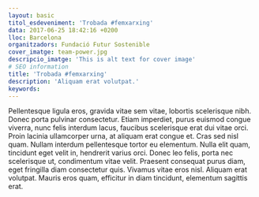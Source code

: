 ```yaml
---
layout: basic
titol_esdeveniment: 'Trobada #femxarxing'
data: 2017-06-25 18:42:16 +0200
lloc: Barcelona
organitzadors: Fundació Futur Sostenible
cover_imatge: team-power.jpg
descripcio_imatge: 'This is alt text for cover image'
# SEO information
title: 'Trobada #femxarxing'
description: 'Aliquam erat volutpat.'
keywords:
---
```

Pellentesque ligula eros, gravida vitae sem vitae, lobortis scelerisque nibh. Donec porta pulvinar consectetur. Etiam imperdiet, purus euismod congue viverra, nunc felis interdum lacus, faucibus scelerisque erat dui vitae orci. Proin lacinia ullamcorper urna, at aliquam erat congue et. Cras sed nisl quam. Nullam interdum pellentesque tortor eu elementum. Nulla elit quam, tincidunt eget velit in, hendrerit varius orci. Donec leo felis, porta nec scelerisque ut, condimentum vitae velit. Praesent consequat purus diam, eget fringilla diam consectetur quis. Vivamus vitae eros nisl. Aliquam erat volutpat. Mauris eros quam, efficitur in diam tincidunt, elementum sagittis erat.
